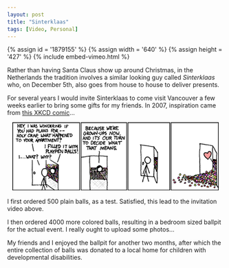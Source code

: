 ```yaml
---
layout: post
title: "Sinterklaas"
tags: [Video, Personal]
---
```


{% assign id = '1879155' %}
{% assign width = '640' %}
{% assign height = '427' %}
{% include embed-vimeo.html %}

Rather than having Santa Claus show up around Christmas, in the Netherlands the tradition
involves a similar looking guy called _Sinterklaas_ who, on December
5th, also goes from house to house to deliver presents.

For several years I would invite Sinterklaas to come visit Vancouver a few weeks earlier
to bring some gifts for my friends. In 2007, inspiration came from <a href="http://xkcd.com/150/">this XKCD comic</a>...

<center>
<img src="/images/xkcd-ballpit.png"/>
</center>

I first ordered 500 plain balls, as a test. Satisfied, this lead to the invitation video above.

I then ordered 4000 more colored balls, resulting in a bedroom sized ballpit for the actual event. I really ought to upload
some photos...

My friends and I enjoyed the ballpit for another two months, after which the entire collection of balls was donated to a
local home for children with developmental disabilities.
